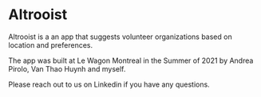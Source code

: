 # Altrooist

Altrooist is a an app that suggests volunteer organizations based on location and preferences.

The app was built at Le Wagon Montreal in the Summer of 2021 by Andrea Pirolo, Van Thao Huynh and myself.

Please reach out to us on Linkedin if you have any questions.
